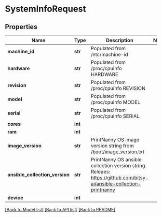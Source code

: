 # SystemInfoRequest


## Properties
Name | Type | Description | Notes
------------ | ------------- | ------------- | -------------
**machine_id** | **str** | Populated from /etc/machine-id | 
**hardware** | **str** | Populated from /proc/cpuinfo HARDWARE | 
**revision** | **str** | Populated from /proc/cpuinfo REVISION | 
**model** | **str** | Populated from /proc/cpuinfo MODEL | 
**serial** | **str** | Populated from /proc/cpuinfo SERIAL | 
**cores** | **int** |  | 
**ram** | **int** |  | 
**image_version** | **str** | PrintNanny OS image version string from /boot/image_version.txt | 
**ansible_collection_version** | **str** | PrintNanny OS ansible collection version string. Releaes: https://github.com/bitsy-ai/ansible-collection-printnanny | 
**device** | **int** |  | 

[[Back to Model list]](../README.md#documentation-for-models) [[Back to API list]](../README.md#documentation-for-api-endpoints) [[Back to README]](../README.md)


